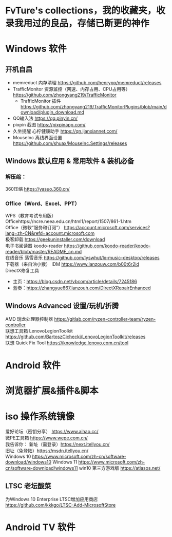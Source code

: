 # FvTure's collections，我的收藏夹，收录我用过的良品，存储已断更的神作
# Windows 软件
## 开机自启
- memreduct 内存清理 https://github.com/henrypp/memreduct/releases  
- TrafficMonitor 资源监控（网速、内存占用、CPU占用等）https://github.com/zhongyang219/TrafficMonitor  
  - TrafficMonitor 插件 https://github.com/zhongyang219/TrafficMonitorPlugins/blob/main/download/plugin_download.md  
- QQ输入法 https://qq.pinyin.cn/  
- pixpin 截图 https://pixpinapp.com/  
- 久坐提醒 心柠健康助手 https://qn.jianxiannet.com/  
- MouseInc 离线界面设置 https://github.com/shuax/MouseInc.Settings/releases

## Windows 默认应用 & 常用软件 & 装机必备
### 解压缩：
360压缩 https://yasuo.360.cn/  
### Office（Word、Excel、PPT）
WPS（教育考试专用版） Officehttps://ncre.neea.edu.cn/html1/report/1507/861-1.htm  
Office（微软“服务和订阅”） https://account.microsoft.com/services?lang=zh-CN&refd=account.microsoft.com  
极客卸载 https://geekuninstaller.com/download  
电子书阅读器 koodo-reader https://github.com/koodo-reader/koodo-reader/blob/master/README_cn.md  
在线音乐 落雪音乐 https://github.com/lyswhut/lx-music-desktop/releases  
下载器（来自油小猴） IDM https://www.lanzouw.com/b00t6r2id  
DirectX修复工具  
  - 主页：https://blog.csdn.net/vbcom/article/details/7245186  
  - 蓝奏：https://zhangyue667.lanzouh.com/DirectXRepairEnhanced  

## Windows Advanced 设置/玩机/折腾
AMD 瑞龙处理器控制器 https://gitlab.com/ryzen-controller-team/ryzen-controller  
联想工具箱 LenovoLegionToolkit https://github.com/BartoszCichecki/LenovoLegionToolkit/releases  
联想 Quick Fix Tool https://iknowledge.lenovo.com.cn/tool

# Android 软件

# 浏览器扩展&插件&脚本

# iso 操作系统镜像
爱好论坛（密钥分享） https://www.aihao.cc/  
微PE工具箱 https://www.wepe.com.cn/  
我告诉你：
    新址（需登录）https://next.itellyou.cn/   
    旧址（免登陆）https://msdn.itellyou.cn/  
Windows 10 https://www.microsoft.com/zh-cn/software-download/windows10
Windows 11 https://www.microsoft.com/zh-cn/software-download/windows11
win10 第三方游戏版 https://atlasos.net/
## LTSC 老坛酸菜
为Windows 10 Enterprise LTSC增加应用商店 https://github.com/kkkgo/LTSC-Add-MicrosoftStore

# Android TV 软件
